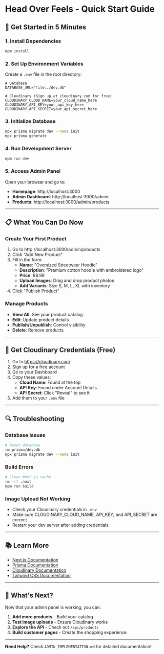 # Head Over Feels - Quick Start Guide

## 🚀 Get Started in 5 Minutes

### 1. Install Dependencies
```bash
npm install
```

### 2. Set Up Environment Variables
Create a `.env` file in the root directory:

```env
# Database
DATABASE_URL="file:./dev.db"

# Cloudinary (Sign up at cloudinary.com for free)
CLOUDINARY_CLOUD_NAME=your_cloud_name_here
CLOUDINARY_API_KEY=your_api_key_here
CLOUDINARY_API_SECRET=your_api_secret_here
```

### 3. Initialize Database
```bash
npx prisma migrate dev --name init
npx prisma generate
```

### 4. Run Development Server
```bash
npm run dev
```

### 5. Access Admin Panel
Open your browser and go to:
- **Homepage**: http://localhost:3000
- **Admin Dashboard**: http://localhost:3000/admin
- **Products**: http://localhost:3000/admin/products

---

## 📋 What You Can Do Now

### Create Your First Product
1. Go to http://localhost:3000/admin/products
2. Click "Add New Product"
3. Fill in the form:
   - **Name**: "Oversized Streetwear Hoodie"
   - **Description**: "Premium cotton hoodie with embroidered logo"
   - **Price**: 89.99
   - **Upload Images**: Drag and drop product photos
   - **Add Variants**: Size S, M, L, XL with inventory
4. Click "Publish Product"

### Manage Products
- **View All**: See your product catalog
- **Edit**: Update product details
- **Publish/Unpublish**: Control visibility
- **Delete**: Remove products

---

## 🎨 Get Cloudinary Credentials (Free)

1. Go to https://cloudinary.com
2. Sign up for a free account
3. Go to your Dashboard
4. Copy these values:
   - **Cloud Name**: Found at the top
   - **API Key**: Found under Account Details
   - **API Secret**: Click "Reveal" to see it
5. Add them to your `.env` file

---

## 🔍 Troubleshooting

### Database Issues
```bash
# Reset database
rm prisma/dev.db
npx prisma migrate dev --name init
```

### Build Errors
```bash
# Clear Next.js cache
rm -rf .next
npm run build
```

### Image Upload Not Working
- Check your Cloudinary credentials in `.env`
- Make sure CLOUDINARY_CLOUD_NAME, API_KEY, and API_SECRET are correct
- Restart your dev server after adding credentials

---

## 📚 Learn More

- [Next.js Documentation](https://nextjs.org/docs)
- [Prisma Documentation](https://www.prisma.io/docs)
- [Cloudinary Documentation](https://cloudinary.com/documentation)
- [Tailwind CSS Documentation](https://tailwindcss.com/docs)

---

## 🎯 What's Next?

Now that your admin panel is working, you can:

1. **Add more products** - Build your catalog
2. **Test image uploads** - Ensure Cloudinary works
3. **Explore the API** - Check out `/api/products`
4. **Build customer pages** - Create the shopping experience

---

**Need Help?** Check `ADMIN_IMPLEMENTATION.md` for detailed documentation!